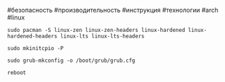 #безопасность #производительность #инструкция #технологии #arch #linux 
```
sudo pacman -S linux-zen linux-zen-headers linux-hardened linux-hardened-headers linux-lts linux-lts-headers

sudo mkinitcpio -P

sudo grub-mkconfig -o /boot/grub/grub.cfg

reboot
```